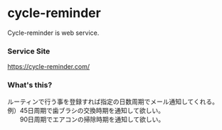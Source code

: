 # cycle-reminder
Cycle-reminder is web service.

### Service Site
https://cycle-reminder.com/


### What's this?
ルーティンで行う事を登録すれば指定の日数周期でメール通知してくれる。  
例）45日周期で歯ブラシの交換時期を通知して欲しい。  
　　90日周期でエアコンの掃除時期を通知して欲しい。
